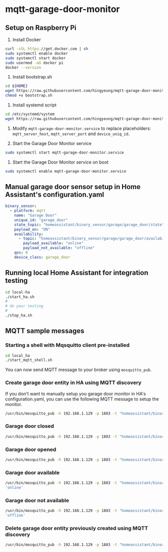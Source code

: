 # mqtt-garage-door-monitor

## Setup on Raspberry Pi
1. Install Docker  
```bash
curl -sSL https://get.docker.com | sh 
sudo systemctl enable docker
sudo systemctl start docker
sudo usermod -aG docker pi
docker --version
```

1. Install bootstrap.sh  
```bash
cd ${HOME}
wget https://raw.githubusercontent.com/hingyeung/mqtt-garage-door-monitor/main/service/bootstrap.sh
chmod +x bootstrap.sh
```

1. Install systemd script  
```bash
cd /etc/systemd/system
wget https://raw.githubusercontent.com/hingyeung/mqtt-garage-door-monitor/main/service/mqtt-garage-door-monitor.service
```

1. Modify `mqtt-garage-door-monitor.service` to replace placeholders: `mqtt_server_host`, `mqtt_server_port` and `device_uniq_id`.

1. Start the Garage Door Monitor service
```bash
sudo systemctl start mqtt-garage-door-monitor.service
```
1. Start the Garage Door Monitor service on boot
```bash
sudo systemctl enable mqtt-garage-door-monitor.service
```

## Manual garage door sensor setup in Home Assistant's configuration.yaml
```yaml
binary_sensor:
  - platform: mqtt
    name: "Garage Door"
    unique_id: "garage_door"
    state_topic: "homeassistant/binary_sensor/garage/garage_door/state"
    payload_on: "ON"
    availability:
      - topic: "homeassistant/binary_sensor/garage/garage_door/availability"
        payload_available: "online"
        payload_not_available: "offline"
    qos: 0
    device_class: garage_door
```

## Running local Home Assistant for integration testing
```bash
cd local-ha
./start_ha.sh
#
# do your testing
#
./stop_ha.sh
```

## MQTT sample messages
### Starting a shell with Mqsquitto client pre-installed
```bash
cd local_ha
./start_mqtt_shell.sh
```
You can now send MQTT message to your broker using `mosquitto_pub`.

### Create garage door entity in HA using MQTT discovery
If you don't want to manually setup you garage door monitor in HA's configuration.yaml, you can use the following MQTT message to setup the monitor.
```bash
/usr/bin/mosquitto_pub -h 192.168.1.129 -p 1883 -t "homeassistant/binary_sensor/garage/garage_door/config" -m '{ "name": "Garage Door", "uniq_id": "garage/garage_door", "stat_t": "homeassistant/binary_sensor/garage/garage_door/state", "qos": 1, "payload_open": "ON", "payload_close": "OFF", "dev_cla": "garage_door", "pl_avail": "online", "pl_not_avail": "offline", "value_template": "{{ value_json.state }}" }'
```

### Garage door closed
```bash
/usr/bin/mosquitto_pub -h 192.168.1.129 -p 1883 -t "homeassistant/binary_sensor/garage/garage_door/state" -m 'OFF'
```

### Garage door opened
```bash
/usr/bin/mosquitto_pub -h 192.168.1.129 -p 1883 -t "homeassistant/binary_sensor/garage/garage_door/state" -m 'ON'
```

### Garage door available
```bash
/usr/bin/mosquitto_pub -h 192.168.1.129 -p 1883 -t "homeassistant/binary_sensor/garage/garage_door/availability" -m
'online'
```

### Garage door not available
```bash
/usr/bin/mosquitto_pub -h 192.168.1.129 -p 1883 -t "homeassistant/binary_sensor/garage/garage_door/availability" -m
'offline'
```

### Delete garage door entity previously created using MQTT discovery
```bash
/usr/bin/mosquitto_pub -h 192.168.1.129 -p 1883 -t "homeassistant/binary_sensor/garage/garage_door/config" -m ''
```